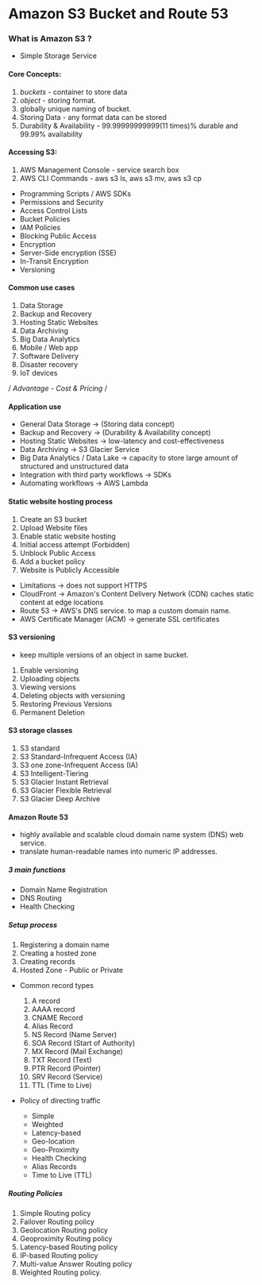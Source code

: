 # Amazon S3 Bucket and Route 53

### What is Amazon S3 ?
- Simple Storage Service
#### Core Concepts:
  1. *buckets* - container to store data
  2. *object* - storing format.
  3. globally unique naming of bucket.
  4. Storing Data - any format data can be stored
  5. Durability & Availability - 99.99999999999(11 times)% durable and 99.99% availability
#### Accessing S3:
1. AWS Management Console - service search box
2. AWS CLI Commands - aws s3 ls, aws s3 mv, aws s3 cp

- Programming Scripts / AWS SDKs
- Permissions and Security
- Access Control Lists
- Bucket Policies
- IAM Policies
- Blocking Public Access
- Encryption
- Server-Side encryption (SSE)
- In-Transit Encryption
- Versioning

#### Common use cases
1. Data Storage
2. Backup and Recovery
3. Hosting Static Websites
4. Data Archiving
5. Big Data Analytics
6. Mobile / Web app
7. Software Delivery
8. Disaster recovery
9. IoT devices

/ *Advantage - Cost & Pricing* /

#### Application use
- General Data Storage -> (Storing data concept)
- Backup and Recovery -> (Durability & Availability concept)
- Hosting Static Websites -> low-latency and cost-effectiveness
- Data Archiving -> S3 Glacier Service
- Big Data Analytics / Data Lake -> capacity to store large amount of structured and unstructured data
- Integration with third party workflows -> SDKs
- Automating workflows -> AWS Lambda

#### Static website hosting process
1. Create an S3 bucket
2. Upload Website files
3. Enable static website hosting
4. Initial access attempt (Forbidden)
5. Unblock Public Access
6. Add a bucket policy
7. Website is Publicly Accessible
- Limitations -> does not support HTTPS
- CloudFront -> Amazon's Content Delivery Network (CDN) caches static content at edge locations
- Route 53 -> AWS's DNS service. to map a custom domain name.
- AWS Certificate Manager (ACM) -> generate SSL certificates
#### S3 versioning 
- keep multiple versions of an object in same bucket.
1. Enable versioning
2. Uploading objects
3. Viewing versions
4. Deleting objects with versioning
5. Restoring Previous Versions
6. Permanent Deletion

#### S3 storage classes
1. S3 standard
2. S3 Standard-Infrequent Access (IA)
3. S3 one zone-Infrequent Access (IA)
4. S3 Intelligent-Tiering
5. S3 Glacier Instant Retrieval
6. S3 Glacier Flexible Retrieval
7. S3 Glacier Deep Archive

#### Amazon Route 53
- highly available and scalable cloud domain name system (DNS) web service.
- translate human-readable names into numeric IP addresses.
##### 3 main functions
- Domain Name Registration
- DNS Routing
- Health Checking

##### Setup process
1. Registering a domain name
2. Creating a hosted zone
3. Creating records
4. Hosted Zone - Public or Private

- Common record types
  1. A record
  2. AAAA record
  3. CNAME Record
  4. Alias Record
  5. NS Record (Name Server)
  6. SOA Record (Start of Authority)
  7. MX Record (Mail Exchange)
  8. TXT Record (Text)
  9. PTR Record (Pointer)
  10. SRV Record (Service)
  11. TTL (Time to Live)

- Policy of directing traffic
  - Simple
  - Weighted
  - Latency-based
  - Geo-location
  - Geo-Proximity
  - Health Checking
  - Alias Records
  - Time to Live (TTL)

##### Routing Policies
1. Simple Routing policy
2. Failover Routing policy
3. Geolocation Routing policy
4. Geoproximity Routing policy
5. Latency-based Routing policy
6. IP-based Routing policy
7. Multi-value Answer Routing policy
8. Weighted Routing policy.